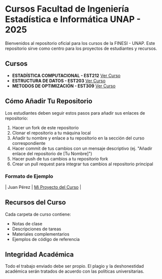 # Cursos Facultad de Ingeniería Estadística e Informática UNAP - 2025

Bienvenidos al repositorio oficial para los cursos de la FINESI - UNAP. Este repositorio sirve como centro para los proyectos de estudiantes y recursos.

## Cursos
- **ESTADÍSTICA COMPUTACIONAL - EST212** [Ver Curso](#)
- **ESTRUCTURA DE DATOS - EST203** [Ver Curso](#)
- **METODOS DE OPTIMIZACIÓN - EST309** [Ver Curso](#)

## Cómo Añadir Tu Repositorio
Los estudiantes deben seguir estos pasos para añadir sus enlaces de repositorio:

1. Hacer un fork de este repositorio
2. Clonar el repositorio a tu máquina local
3. Añadir tu nombre y enlace a tu repositorio en la sección del curso correspondiente
4. Hacer commit de tus cambios con un mensaje descriptivo (ej. "Añadir enlace del repositorio de [Tu Nombre]")
5. Hacer push de tus cambios a tu repositorio fork
6. Crear un pull request para integrar tus cambios al repositorio principal

### Formato de Ejemplo
| Juan Pérez | [Mi Proyecto del Curso](https://github.com/juanperez/proyecto-curso) |

## Recursos del Curso
Cada carpeta de curso contiene:

- Notas de clase
- Descripciones de tareas
- Materiales complementarios
- Ejemplos de código de referencia

## Integridad Académica
Todo el trabajo enviado debe ser propio. El plagio y la deshonestidad académica serán tratados de acuerdo con las políticas universitarias.
